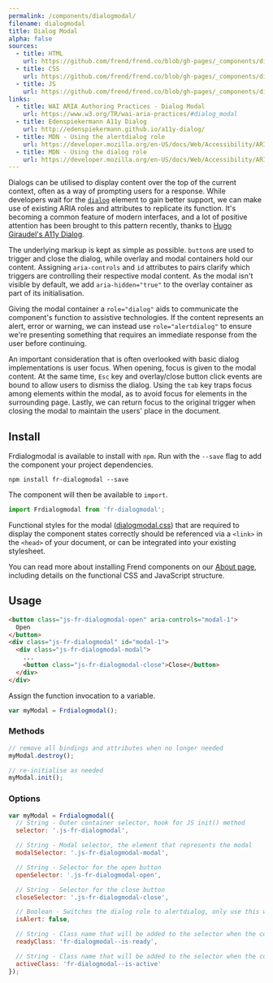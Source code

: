 ```yaml
---
permalink: /components/dialogmodal/
filename: dialogmodal
title: Dialog Modal
alpha: false
sources:
  - title: HTML
    url: https://github.com/frend/frend.co/blob/gh-pages/_components/dialogmodal/dialogmodal.html
  - title: CSS
    url: https://github.com/frend/frend.co/blob/gh-pages/_components/dialogmodal/dialogmodal.css
  - title: JS
    url: https://github.com/frend/frend.co/blob/gh-pages/_components/dialogmodal/dialogmodal.js
links:
  - title: WAI ARIA Authoring Practices - Dialog Modal
    url: https://www.w3.org/TR/wai-aria-practices/#dialog_modal
  - title: Edenspiekermann A11y Dialog
    url: http://edenspiekermann.github.io/a11y-dialog/
  - title: MDN - Using the alertdialog role
    url: https://developer.mozilla.org/en-US/docs/Web/Accessibility/ARIA/ARIA_Techniques/Using_the_alertdialog_role
  - title: MDN - Using the dialog role
    url: https://developer.mozilla.org/en-US/docs/Web/Accessibility/ARIA/ARIA_Techniques/Using_the_dialog_role
---
```


Dialogs can be utilised to display content over the top of the current context, often as a way of prompting users for a response. While developers wait for the [`dialog`](https://developer.mozilla.org/en/docs/Web/HTML/Element/dialog) element to gain better support, we can make use of existing ARIA roles and attributes to replicate its function. It's becoming a common feature of modern interfaces, and a lot of positive attention has been brought to this pattern recently, thanks to [Hugo Giraudel's A11y Dialog](http://dev.edenspiekermann.com/2016/02/11/introducing-accessible-modal-dialog/).

The underlying markup is kept as simple as possible. `button`s are used to trigger and close the dialog, while overlay and modal containers hold our content. Assigning `aria-controls` and `id` attributes to pairs clarify which triggers are controlling their respective modal content. As the modal isn't visible by default, we add `aria-hidden="true"` to the overlay container as part of its initialisation.

Giving the modal container a `role="dialog"` aids to communicate the component's function to assistive technologies. If the content represents an alert, error or warning, we can instead use `role="alertdialog"` to ensure we're presenting something that requires an immediate response from the user before continuing. <!-- We may need to elaborate/implement the role="document" and aria-describedby, as mentioned in the ARIA table: https://www.w3.org/TR/wai-aria-practices/#alertdialog -->

An important consideration that is often overlooked with basic dialog implementations is user focus. When opening, focus is given to the modal content. At the same time, `Esc` key and overlay/close button click events are bound to allow users to dismiss the dialog. Using the `tab` key traps focus among elements within the modal, as to avoid focus for elements in the surrounding page. Lastly, we can return focus to the original trigger when closing the modal to maintain the users' place in the document.

## Install

Frdialogmodal is available to install with `npm`. Run with the `--save` flag to add the component your project dependencies.

~~~
npm install fr-dialogmodal --save
~~~

The component will then be available to `import`.

~~~ js
import Frdialogmodal from 'fr-dialogmodal';
~~~

Functional styles for the modal ([dialogmodal.css](https://raw.githubusercontent.com/frend/frend.co/gh-pages/_components/dialogmodal/dialogmodal.css)) that are required to display the component states correctly should be referenced via a `<link>` in the `<head>` of your document, or can be integrated into your existing stylesheet.

You can read more about installing Frend components on our [About page](http://frend.co/about/), including details on the functional CSS and JavaScript structure.

## Usage

~~~ html
<button class="js-fr-dialogmodal-open" aria-controls="modal-1">
  Open
</button>
<div class="js-fr-dialogmodal" id="modal-1">
  <div class="js-fr-dialogmodal-modal">
    ...
    <button class="js-fr-dialogmodal-close">Close</button>
  </div>
</div>
~~~

Assign the function invocation to a variable.

~~~ js
var myModal = Frdialogmodal();
~~~

### Methods

~~~ js
// remove all bindings and attributes when no longer needed
myModal.destroy();

// re-initialise as needed
myModal.init();
~~~

### Options

~~~ js
var myModal = Frdialogmodal({
  // String - Outer container selector, hook for JS init() method
  selector: '.js-fr-dialogmodal',

  // String - Modal selector, the element that represents the modal
  modalSelector: '.js-fr-dialogmodal-modal',

  // String - Selector for the open button
  openSelector: '.js-fr-dialogmodal-open',

  // String - Selector for the close button
  closeSelector: '.js-fr-dialogmodal-close',

  // Boolean - Switches the dialog role to alertdialog, only use this when representing an alert, error or warning
  isAlert: false,

  // String - Class name that will be added to the selector when the component has been initialised
  readyClass: 'fr-dialogmodal--is-ready',

  // String - Class name that will be added to the selector when the component is active
  activeClass: 'fr-dialogmodal--is-active'
});
~~~